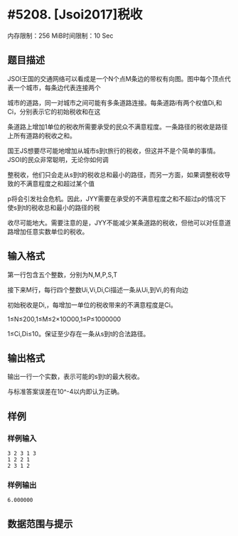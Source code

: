 # #5208. [Jsoi2017]税收

内存限制：256 MiB时间限制：10 Sec

## 题目描述

JSOI王国的交通网络可以看成是一个N个点M条边的带权有向图。图中每个顶点代表一个城市，每条边代表连接两个

城市的道路，同一对城市之间可能有多条道路连接。每条道路i有两个权值Di,和Ci，分别表示它的初始税收和在这

条道路上增加1单位的税收所需要承受的民众不满意程度。一条路径的税收是路径上所有道路的税收之和。

国王JS想要尽可能地增加从城市s到t旅行的税收，但这并不是个简单的事情。JSOI的民众非常聪明，无论你如何调

整税收，他们只会走从s到t的税收总和最小的路径，而另一方面，如果调整税收导致的不满意程度之和超过某个值

p将会引发社会危机。因此，JYY需要在承受的不满意程度之和不超过p的情况下使s到t的税收总和最小的路径的税

收尽可能地大。需要注意的是，JYY不能减少某条道路的税收，但他可以对任意道路增加任意实数单位的税收。

## 输入格式

第一行包含五个整数，分别为N,M,P,S,T

接下来M行，每行四个整数Ui,Vi,Di,Ci描述一条从Ui,到Vi,的有向边

初始税收是Di,，每增加一单位的税收带来的不满意程度是Ci。

1&le;N&le;200,1&le;M&le;2&times;10O00,1&le;P&le;1000000

1&le;Ci,Di&le;10。保证至少存在一条从s到t的合法路径。

## 输出格式

输出一行一个实数，表示可能的s到t的最大税收。

与标准答案误差在10^-4以内即认为正确。

## 样例

### 样例输入

    
    3 2 3 1 3
    1 2 2 1
    2 3 1 2
    

### 样例输出

    
    6.000000
    

## 数据范围与提示
